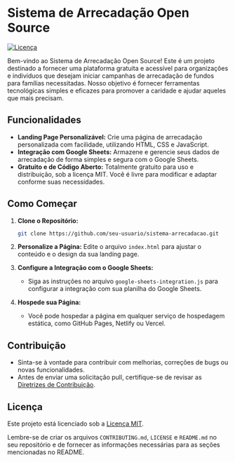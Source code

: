 # Sistema de Arrecadação Open Source

[![Licença](https://img.shields.io/badge/Licença-MIT-blue.svg)](https://opensource.org/licenses/MIT)

Bem-vindo ao Sistema de Arrecadação Open Source! Este é um projeto destinado a fornecer uma plataforma gratuita e acessível para organizações e indivíduos que desejam iniciar campanhas de arrecadação de fundos para famílias necessitadas. Nosso objetivo é fornecer ferramentas tecnológicas simples e eficazes para promover a caridade e ajudar aqueles que mais precisam.

## Funcionalidades

- **Landing Page Personalizável:** Crie uma página de arrecadação personalizada com facilidade, utilizando HTML, CSS e JavaScript.
- **Integração com Google Sheets:** Armazene e gerencie seus dados de arrecadação de forma simples e segura com o Google Sheets.
- **Gratuito e de Código Aberto:** Totalmente gratuito para uso e distribuição, sob a licença MIT. Você é livre para modificar e adaptar conforme suas necessidades.

## Como Começar

1. **Clone o Repositório:**
   ```bash
   git clone https://github.com/seu-usuario/sistema-arrecadacao.git
   ```

2. **Personalize a Página:**
   Edite o arquivo `index.html` para ajustar o conteúdo e o design da sua landing page.

3. **Configure a Integração com o Google Sheets:**
   - Siga as instruções no arquivo `google-sheets-integration.js` para configurar a integração com sua planilha do Google Sheets.

4. **Hospede sua Página:**
   - Você pode hospedar a página em qualquer serviço de hospedagem estática, como GitHub Pages, Netlify ou Vercel.

## Contribuição

- Sinta-se à vontade para contribuir com melhorias, correções de bugs ou novas funcionalidades.
- Antes de enviar uma solicitação pull, certifique-se de revisar as [Diretrizes de Contribuição](CONTRIBUTING.md).

## Licença

Este projeto está licenciado sob a [Licença MIT](LICENSE).

Lembre-se de criar os arquivos `CONTRIBUTING.md`, `LICENSE` e `README.md` no seu repositório e de fornecer as informações necessárias para as seções mencionadas no README.
